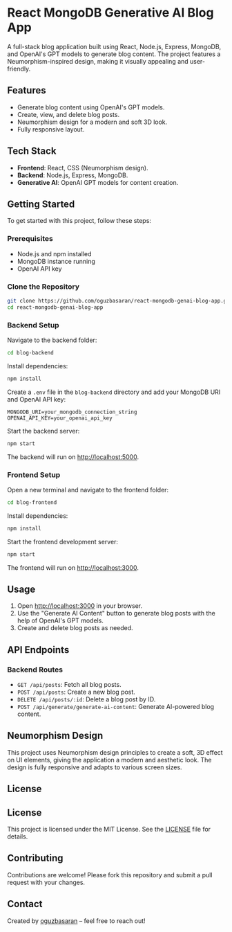 # React MongoDB Generative AI Blog App

A full-stack blog application built using React, Node.js, Express, MongoDB, and OpenAI's GPT models to generate blog content. The project features a Neumorphism-inspired design, making it visually appealing and user-friendly.

## Features

- Generate blog content using OpenAI's GPT models.
- Create, view, and delete blog posts.
- Neumorphism design for a modern and soft 3D look.
- Fully responsive layout.

## Tech Stack

- **Frontend**: React, CSS (Neumorphism design).
- **Backend**: Node.js, Express, MongoDB.
- **Generative AI**: OpenAI GPT models for content creation.

## Getting Started

To get started with this project, follow these steps:

### Prerequisites

- Node.js and npm installed
- MongoDB instance running
- OpenAI API key

### Clone the Repository

```bash
git clone https://github.com/oguzbasaran/react-mongodb-genai-blog-app.git
cd react-mongodb-genai-blog-app
```

### Backend Setup

Navigate to the backend folder:

```bash
cd blog-backend
```

Install dependencies:

```bash
npm install
```

Create a `.env` file in the `blog-backend` directory and add your MongoDB URI and OpenAI API key:

```env
MONGODB_URI=your_mongodb_connection_string
OPENAI_API_KEY=your_openai_api_key
```

Start the backend server:

```bash
npm start
```

The backend will run on [http://localhost:5000](http://localhost:5000).

### Frontend Setup

Open a new terminal and navigate to the frontend folder:

```bash
cd blog-frontend
```

Install dependencies:

```bash
npm install
```

Start the frontend development server:

```bash
npm start
```

The frontend will run on [http://localhost:3000](http://localhost:3000).

## Usage

1. Open [http://localhost:3000](http://localhost:3000) in your browser.
2. Use the "Generate AI Content" button to generate blog posts with the help of OpenAI's GPT models.
3. Create and delete blog posts as needed.

## API Endpoints

### Backend Routes

- `GET /api/posts`: Fetch all blog posts.
- `POST /api/posts`: Create a new blog post.
- `DELETE /api/posts/:id`: Delete a blog post by ID.
- `POST /api/generate/generate-ai-content`: Generate AI-powered blog content.

## Neumorphism Design

This project uses Neumorphism design principles to create a soft, 3D effect on UI elements, giving the application a modern and aesthetic look. The design is fully responsive and adapts to various screen sizes.

## License

## License

This project is licensed under the MIT License. See the [LICENSE](./LICENSE) file for details.

## Contributing

Contributions are welcome! Please fork this repository and submit a pull request with your changes.

## Contact

Created by [oguzbasaran](https://github.com/oguzbasaran) – feel free to reach out!
